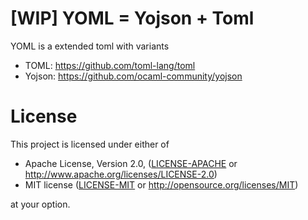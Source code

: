 # [WIP] YOML = Yojson + Toml

YOML is a extended toml with variants

* TOML: https://github.com/toml-lang/toml
* Yojson: https://github.com/ocaml-community/yojson

# License

This project is licensed under either of

 * Apache License, Version 2.0, ([LICENSE-APACHE](LICENSE-APACHE) or
   http://www.apache.org/licenses/LICENSE-2.0)
 * MIT license ([LICENSE-MIT](LICENSE-MIT) or
   http://opensource.org/licenses/MIT)

at your option.


